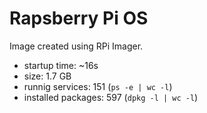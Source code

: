 # Rapsberry Pi OS

Image created using RPi Imager.

- startup time: ~16s
- size: 1.7 GB
- runnig services: 151 (`ps -e | wc -l`)
- installed packages: 597 (`dpkg -l | wc -l`)
